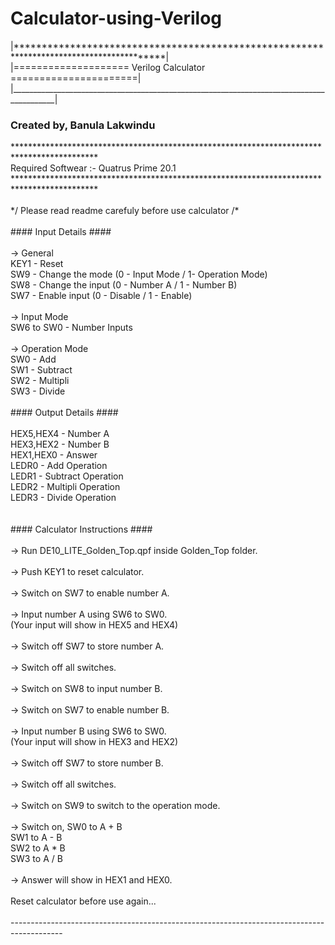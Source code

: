 # Calculator-using-Verilog
<p>
|*****************************************************************************************|
  </br>
|====================   Verilog Calculator   ======================|
</br>
|_________________________________________________________________________________________|
</br>
</p>
<h3>Created by, Banula Lakwindu</h3>
<p>
*******************************************************************************************
  </br>
 Required Softwear :- Quatrus Prime 20.1                                                 
</br>
*******************************************************************************************
</br>
								</br>							
 */ Please read readme carefuly before use calculator /*						
</br>										</br>				
	#### Input Details ####		</br>									
							</br>								
	-> General			</br>										
	KEY1 - Reset		</br>										
	SW9 - Change the mode (0 - Input Mode / 1- Operation Mode)</br>					
	SW8 - Change the input (0 - Number A / 1 - Number B)	</br>					
	SW7 - Enable input (0 - Disable / 1 - Enable)		</br>					
													</br>		
	-> Input Mode				</br>								
	SW6 to SW0 - Number Inputs	</br>									
								</br>							
	-> Operation Mode		</br>										
	SW0 - Add				</br>										
	SW1 - Subtract			</br>									
	SW2 - Multipli			</br>									
	SW3 - Divide 			</br>									
							</br>							
	#### Output Details ####	</br>									
								</br>							
	HEX5,HEX4 - Number A		</br>									
	HEX3,HEX2 - Number B		</br>									
	HEX1,HEX0 - Answer			</br>								
	LEDR0 - Add Operation		</br>									
	LEDR1 - Subtract Operation	</br>									
	LEDR2 - Multipli Operation		</br>								
	LEDR3 - Divide Operation		</br>								
									</br>						
									</br>						
	#### Calculator Instructions ####			</br>						
											</br>				
	-> Run DE10_LITE_Golden_Top.qpf inside Golden_Top folder.	</br>				
														</br>	
	-> Push KEY1 to reset calculator.					</br>				
														</br>	
	-> Switch on SW7 to enable number A.				</br>				
														</br>	
	-> Input number A using SW6 to SW0.					</br>				
	(Your input will show in HEX5 and HEX4)				</br>				
														</br>	
	-> Switch off SW7 to store number A.				</br>				
														</br>	
	-> Switch off all switches.							</br>			
														</br>	
	-> Switch on SW8 to input number B.					</br>				
														</br>	
	-> Switch on SW7 to enable number B.				</br>				
														</br>	
	-> Input number B using SW6 to SW0.					</br>				
	(Your input will show in HEX3 and HEX2)				</br>				
														</br>	
	-> Switch off SW7 to store number B.				</br>				
														</br>	
	-> Switch off all switches.							</br>			
														</br>	
	-> Switch on SW9 to switch to the operation mode.	</br>					
														</br>	
	-> Switch on, SW0 to A + B							</br>			
		     	  SW1 to A - B							</br>			
		        SW2 to A * B							</br>			
		        SW3 to A / B							</br>			
														</br>	
	-> Answer will show in HEX1 and HEX0.				</br>				
														</br>	
	Reset calculator before use again...				</br>				
														</br>	
-------------------------------------------------------------------------------------------
</p>
